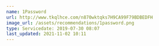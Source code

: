 ```yaml
---
name: 1Password
url: http://www.tkqlhce.com/n870wktqks7H9CA99F79BDBEDFH
image_url: /assets/recommendations/1password.png
type: Servicedate: 2019-07-30 08:07
last_updated: 2021-11-02 10:11
---
```

